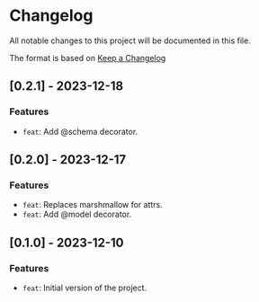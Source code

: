 # Changelog
All notable changes to this project will be documented in this file.

The format is based on [Keep a Changelog](https://keepachangelog.com/en/1.0.0/)

## [0.2.1] - 2023-12-18
### Features
- `feat`: Add @schema decorator.

## [0.2.0] - 2023-12-17
### Features
- `feat`: Replaces marshmallow for attrs.
- `feat`: Add @model decorator.


## [0.1.0] - 2023-12-10
### Features
- `feat`: Initial version of the project.